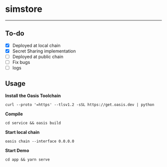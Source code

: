 # simstore

---

## To-do

- [x] Deployed at local chain
- [x] Secret Sharing implementation
- [ ] Deployed at public chain
- [ ] Fix bugs
- [ ] logs

## Usage

**Install the Oasis Toolchain**

```{Shell}
curl --proto '=https' --tlsv1.2 -sSL https://get.oasis.dev | python
```

**Compile**

```{Shell}
cd service && oasis build
```

**Start local chain**

```{Shell}
oasis chain --interface 0.0.0.0
```

**Start Demo**

```{Shell}
cd app && yarn serve
```
